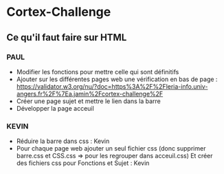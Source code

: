 # Cortex-Challenge


## Ce qu'il faut faire sur HTML

### PAUL

- Modifier les fonctions pour mettre celle qui sont définitifs
- Ajouter sur les différentes pages web une vérification en bas de page : https://validator.w3.org/nu/?doc=https%3A%2F%2Fleria-info.univ-angers.fr%2F%7Ea.jamin%2Fcortex-challenge%2F
- Créer une page sujet et mettre le lien dans la barre
- Développer la page acceuil


### KEVIN

- Réduire la barre dans css : Kevin
- Pour chaque page web ajouter un seul fichier css  (donc supprimer barre.css et CSS.css   =>   pour les regrouper dans acceuil.css)    Et créer des fichiers css pour Fonctions et Sujet : Kevin
